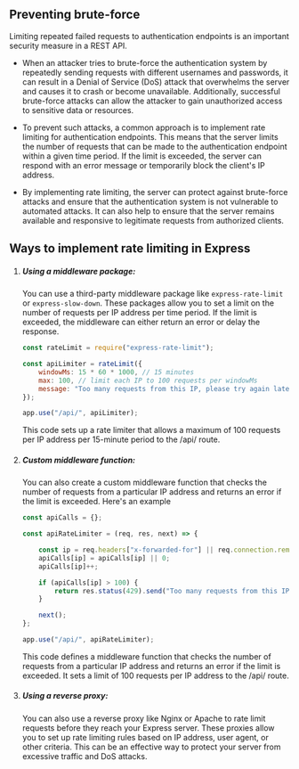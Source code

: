 ## Preventing brute-force

Limiting repeated failed requests to authentication endpoints is an important security measure in a REST API.

- When an attacker tries to brute-force the authentication system by repeatedly sending requests with different usernames and passwords, it can result in a Denial of Service (DoS) attack that overwhelms the server and causes it to crash or become unavailable. Additionally, successful brute-force attacks can allow the attacker to gain unauthorized access to sensitive data or resources.

- To prevent such attacks, a common approach is to implement rate limiting for authentication endpoints. This means that the server limits the number of requests that can be made to the authentication endpoint within a given time period. If the limit is exceeded, the server can respond with an error message or temporarily block the client's IP address.

- By implementing rate limiting, the server can protect against brute-force attacks and ensure that the authentication system is not vulnerable to automated attacks. It can also help to ensure that the server remains available and responsive to legitimate requests from authorized clients.

## Ways to implement rate limiting in Express

1. ##### Using a middleware package:
    You can use a third-party middleware package like `express-rate-limit` or `express-slow-down`. These packages allow you to set a limit on the number of requests per IP address per time period. If the limit is exceeded, the middleware can either return an error or delay the response.

    ```javascript
    const rateLimit = require("express-rate-limit");

    const apiLimiter = rateLimit({
        windowMs: 15 * 60 * 1000, // 15 minutes
        max: 100, // limit each IP to 100 requests per windowMs
        message: "Too many requests from this IP, please try again later"
    });

    app.use("/api/", apiLimiter);
    ```
    This code sets up a rate limiter that allows a maximum of 100 requests per IP address per 15-minute period to the /api/ route.

2. ##### Custom middleware function:

    You can also create a custom middleware function that checks the number of requests from a particular IP address and returns an error if the limit is exceeded. Here's an example

    ```javascript
    const apiCalls = {};

    const apiRateLimiter = (req, res, next) => {

        const ip = req.headers["x-forwarded-for"] || req.connection.remoteAddress;
        apiCalls[ip] = apiCalls[ip] || 0;
        apiCalls[ip]++;

        if (apiCalls[ip] > 100) {
            return res.status(429).send("Too many requests from this IP, please try again later");
        }

        next();
    };

    app.use("/api/", apiRateLimiter);
    ```

    This code defines a middleware function that checks the number of requests from a particular IP address and returns an error if the limit is exceeded. It sets a limit of 100 requests per IP address to the /api/ route.

3. ##### Using a reverse proxy:

    You can also use a reverse proxy like Nginx or Apache to rate limit requests before they reach your Express server. These proxies allow you to set up rate limiting rules based on IP address, user agent, or other criteria. This can be an effective way to protect your server from excessive traffic and DoS attacks.
